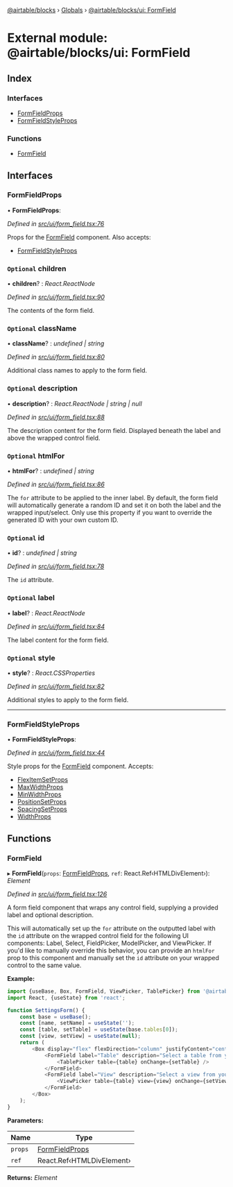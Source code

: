 [@airtable/blocks](../README.md) › [Globals](../globals.md) ›
[@airtable/blocks/ui: FormField](_airtable_blocks_ui__formfield.md)

# External module: @airtable/blocks/ui: FormField

## Index

### Interfaces

-   [FormFieldProps](_airtable_blocks_ui__formfield.md#formfieldprops)
-   [FormFieldStyleProps](_airtable_blocks_ui__formfield.md#formfieldstyleprops)

### Functions

-   [FormField](_airtable_blocks_ui__formfield.md#formfield)

## Interfaces

### FormFieldProps

• **FormFieldProps**:

_Defined in
[src/ui/form_field.tsx:76](https://github.com/airtable/blocks/blob/@airtable/blocks@0.0.36/packages/sdk/src/ui/form_field.tsx#L76)_

Props for the [FormField](_airtable_blocks_ui__formfield.md#formfield) component. Also accepts:

-   [FormFieldStyleProps](_airtable_blocks_ui__formfield.md#formfieldstyleprops)

### `Optional` children

• **children**? : _React.ReactNode_

_Defined in
[src/ui/form_field.tsx:90](https://github.com/airtable/blocks/blob/@airtable/blocks@0.0.36/packages/sdk/src/ui/form_field.tsx#L90)_

The contents of the form field.

### `Optional` className

• **className**? : _undefined | string_

_Defined in
[src/ui/form_field.tsx:80](https://github.com/airtable/blocks/blob/@airtable/blocks@0.0.36/packages/sdk/src/ui/form_field.tsx#L80)_

Additional class names to apply to the form field.

### `Optional` description

• **description**? : _React.ReactNode | string | null_

_Defined in
[src/ui/form_field.tsx:88](https://github.com/airtable/blocks/blob/@airtable/blocks@0.0.36/packages/sdk/src/ui/form_field.tsx#L88)_

The description content for the form field. Displayed beneath the label and above the wrapped
control field.

### `Optional` htmlFor

• **htmlFor**? : _undefined | string_

_Defined in
[src/ui/form_field.tsx:86](https://github.com/airtable/blocks/blob/@airtable/blocks@0.0.36/packages/sdk/src/ui/form_field.tsx#L86)_

The `for` attribute to be applied to the inner label. By default, the form field will automatically
generate a random ID and set it on both the label and the wrapped input/select. Only use this
property if you want to override the generated ID with your own custom ID.

### `Optional` id

• **id**? : _undefined | string_

_Defined in
[src/ui/form_field.tsx:78](https://github.com/airtable/blocks/blob/@airtable/blocks@0.0.36/packages/sdk/src/ui/form_field.tsx#L78)_

The `id` attribute.

### `Optional` label

• **label**? : _React.ReactNode_

_Defined in
[src/ui/form_field.tsx:84](https://github.com/airtable/blocks/blob/@airtable/blocks@0.0.36/packages/sdk/src/ui/form_field.tsx#L84)_

The label content for the form field.

### `Optional` style

• **style**? : _React.CSSProperties_

_Defined in
[src/ui/form_field.tsx:82](https://github.com/airtable/blocks/blob/@airtable/blocks@0.0.36/packages/sdk/src/ui/form_field.tsx#L82)_

Additional styles to apply to the form field.

---

### FormFieldStyleProps

• **FormFieldStyleProps**:

_Defined in
[src/ui/form_field.tsx:44](https://github.com/airtable/blocks/blob/@airtable/blocks@0.0.36/packages/sdk/src/ui/form_field.tsx#L44)_

Style props for the [FormField](_airtable_blocks_ui__formfield.md#formfield) component. Accepts:

-   [FlexItemSetProps](_airtable_blocks_ui_system__flex_item.md#flexitemsetprops)
-   [MaxWidthProps](_airtable_blocks_ui_system__dimensions.md#maxwidthprops)
-   [MinWidthProps](_airtable_blocks_ui_system__dimensions.md#minwidthprops)
-   [PositionSetProps](_airtable_blocks_ui_system__position.md#positionsetprops)
-   [SpacingSetProps](_airtable_blocks_ui_system__spacing.md#spacingsetprops)
-   [WidthProps](_airtable_blocks_ui_system__dimensions.md#widthprops)

## Functions

### FormField

▸ **FormField**(`props`: [FormFieldProps](_airtable_blocks_ui__formfield.md#formfieldprops), `ref`:
React.Ref‹HTMLDivElement›): _Element_

_Defined in
[src/ui/form_field.tsx:126](https://github.com/airtable/blocks/blob/@airtable/blocks@0.0.36/packages/sdk/src/ui/form_field.tsx#L126)_

A form field component that wraps any control field, supplying a provided label and optional
description.

This will automatically set up the `for` attribute on the outputted label with the `id` attribute on
the wrapped control field for the following UI components: Label, Select, FieldPicker, ModelPicker,
and ViewPicker. If you'd like to manually override this behavior, you can provide an `htmlFor` prop
to this component and manually set the `id` attribute on your wrapped control to the same value.

**Example:**

```js
import {useBase, Box, FormField, ViewPicker, TablePicker} from '@airtable/blocks/ui';
import React, {useState} from 'react';

function SettingsForm() {
    const base = useBase();
    const [name, setName] = useState('');
    const [table, setTable] = useState(base.tables[0]);
    const [view, setView] = useState(null);
    return (
        <Box display="flex" flexDirection="column" justifyContent="center" width="400px">
            <FormField label="Table" description="Select a table from your base">
                <TablePicker table={table} onChange={setTable} />
            </FormField>
            <FormField label="View" description="Select a view from your table">
                <ViewPicker table={table} view={view} onChange={setView} />
            </FormField>
        </Box>
    );
}
```

**Parameters:**

| Name    | Type                                                               |
| ------- | ------------------------------------------------------------------ |
| `props` | [FormFieldProps](_airtable_blocks_ui__formfield.md#formfieldprops) |
| `ref`   | React.Ref‹HTMLDivElement›                                          |

**Returns:** _Element_
